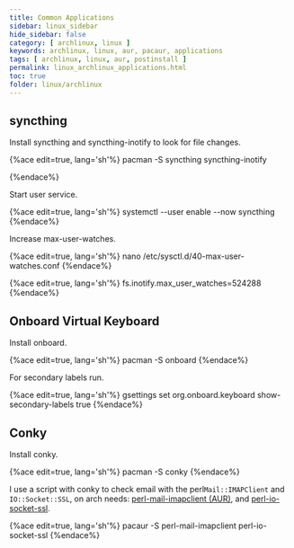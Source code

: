 ```yaml
---
title: Common Applications
sidebar: linux_sidebar
hide_sidebar: false
category: [ archlinux, linux ]
keywords: archlinux, linux, aur, pacaur, applications
tags: [ archlinux, linux, aur, postinstall ]
permalink: linux_archlinux_applications.html
toc: true
folder: linux/archlinux
---
```


## syncthing

Install syncthing and syncthing-inotify to look for file changes.

{%ace edit=true, lang='sh'%}
pacman -S syncthing syncthing-inotify

{%endace%}

Start user service.

{%ace edit=true, lang='sh'%}
systemctl --user enable --now syncthing
{%endace%}

Increase max-user-watches.

{%ace edit=true, lang='sh'%}
nano /etc/sysctl.d/40-max-user-watches.conf
{%endace%}

{%ace edit=true, lang='sh'%}
fs.inotify.max_user_watches=524288
{%endace%}

## Onboard Virtual Keyboard

Install onboard.

{%ace edit=true, lang='sh'%}
pacman -S onboard
{%endace%}

For secondary labels run.

{%ace edit=true, lang='sh'%}
gsettings set org.onboard.keyboard show-secondary-labels true
{%endace%}

## Conky

Install conky.

{%ace edit=true, lang='sh'%}
pacman -S conky
{%endace%}

I use a script with conky to check email with the perl```Mail::IMAPClient``` and ```IO::Socket::SSL```, on arch needs: [perl-mail-imapclient (AUR)](https://aur.archlinux.org/packages/perl-mail-imapclient/), and [perl-io-socket-ssl](https://www.archlinux.org/packages/extra/any/perl-io-socket-ssl/).

{%ace edit=true, lang='sh'%}
pacaur -S perl-mail-imapclient perl-io-socket-ssl
{%endace%}
